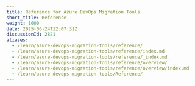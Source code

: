 ```yaml
---
title: Reference for Azure DevOps Migration Tools
short_title: Reference
weight: 1000
date: 2025-06-24T12:07:31Z
discussionId: 2821
aliases:
  - /learn/azure-devops-migration-tools/reference/
  - /learn/azure-devops-migration-tools/reference/index.md
  - /learn/azure-devops-migration-tools/reference/_index.md
  - /learn/azure-devops-migration-tools/reference/overview/
  - /learn/azure-devops-migration-tools/reference/overview/index.md
  - /learn/azure-devops-migration-tools/Reference/
---
```


